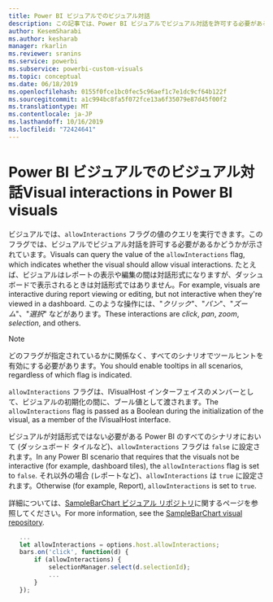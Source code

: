 ```yaml
---
title: Power BI ビジュアルでのビジュアル対話
description: この記事では、Power BI ビジュアルでビジュアル対話を許可する必要があるかどうかを確認する方法について説明します。
author: KesemSharabi
ms.author: kesharab
manager: rkarlin
ms.reviewer: sranins
ms.service: powerbi
ms.subservice: powerbi-custom-visuals
ms.topic: conceptual
ms.date: 06/18/2019
ms.openlocfilehash: 0155f0fce1bc0fec5c96aef1c7e1dc9cf64b122f
ms.sourcegitcommit: a1c994bc8fa5f072fce13a6f35079e87d45f00f2
ms.translationtype: MT
ms.contentlocale: ja-JP
ms.lasthandoff: 10/16/2019
ms.locfileid: "72424641"
---
```

# <a name="visual-interactions-in-power-bi-visuals"></a><span data-ttu-id="47b43-103">Power BI ビジュアルでのビジュアル対話</span><span class="sxs-lookup"><span data-stu-id="47b43-103">Visual interactions in Power BI visuals</span></span>

<span data-ttu-id="47b43-104">ビジュアルでは、`allowInteractions` フラグの値のクエリを実行できます。このフラグでは、ビジュアルでビジュアル対話を許可する必要があるかどうかが示されています。</span><span class="sxs-lookup"><span data-stu-id="47b43-104">Visuals can query the value of the `allowInteractions` flag, which indicates whether the visual should allow visual interactions.</span></span> <span data-ttu-id="47b43-105">たとえば、ビジュアルはレポートの表示や編集の間は対話形式になりますが、ダッシュボードで表示されるときは対話形式ではありません。</span><span class="sxs-lookup"><span data-stu-id="47b43-105">For example, visuals are interactive during report viewing or editing, but not interactive when they're viewed in a dashboard.</span></span> <span data-ttu-id="47b43-106">このような操作には、"*クリック*"、"*パン*"、"*ズーム*"、"*選択*" などがあります。</span><span class="sxs-lookup"><span data-stu-id="47b43-106">These interactions are *click*, *pan*, *zoom*, *selection*, and others.</span></span> 

> [!NOTE]
> <span data-ttu-id="47b43-107">どのフラグが指定されているかに関係なく、すべてのシナリオでツールヒントを有効にする必要があります。</span><span class="sxs-lookup"><span data-stu-id="47b43-107">You should enable tooltips in all scenarios, regardless of which flag is indicated.</span></span>

<span data-ttu-id="47b43-108">`allowInteractions` フラグは、IVisualHost インターフェイスのメンバーとして、ビジュアルの初期化の間に、ブール値として渡されます。</span><span class="sxs-lookup"><span data-stu-id="47b43-108">The `allowInteractions` flag is passed as a Boolean during the initialization of the visual, as a member of the IVisualHost interface.</span></span>

<span data-ttu-id="47b43-109">ビジュアルが対話形式ではない必要がある Power BI のすべてのシナリオにおいて (ダッシュボード タイルなど)、`allowInteractions` フラグは `false` に設定されます。</span><span class="sxs-lookup"><span data-stu-id="47b43-109">In any Power BI scenario that requires that the visuals not be interactive (for example, dashboard tiles), the `allowInteractions` flag is set to `false`.</span></span> <span data-ttu-id="47b43-110">それ以外の場合 (レポートなど)、`allowInteractions` は `true` に設定されます。</span><span class="sxs-lookup"><span data-stu-id="47b43-110">Otherwise (for example, Report), `allowInteractions` is set to `true`.</span></span>

<span data-ttu-id="47b43-111">詳細については、[SampleBarChart ビジュアル リポジトリ](https://github.com/Microsoft/PowerBI-visuals-sampleBarChart/commit/59a47935d8f5272ce145fe804193599ddb7e2001)に関するページを参照してください。</span><span class="sxs-lookup"><span data-stu-id="47b43-111">For more information, see the [SampleBarChart visual repository](https://github.com/Microsoft/PowerBI-visuals-sampleBarChart/commit/59a47935d8f5272ce145fe804193599ddb7e2001).</span></span>

```typescript
   ...
   let allowInteractions = options.host.allowInteractions;
   bars.on('click', function(d) {
       if (allowInteractions) {
           selectionManager.select(d.selectionId);
           ...
       }
   });
```
